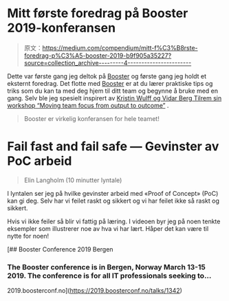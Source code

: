 # Mitt første foredrag på Booster 2019-konferansen

> 原文：<https://medium.com/compendium/mitt-f%C3%B8rste-foredrag-p%C3%A5-booster-2019-b9f905a35227?source=collection_archive---------4----------------------->

Dette var første gang jeg deltok på [Booster](https://2019.boosterconf.no/) og første gang jeg holdt et eksternt foredrag. Det flotte med [Booster](https://2019.boosterconf.no/) er at du lærer praktiske tips og triks som du kan ta med deg hjem til ditt team og begynne å bruke med en gang. Selv ble jeg spesielt inspirert av [Kristin Wulff og Vidar Berg Tilrem sin workshop “Moving team focus from output to outcome”](https://2019.boosterconf.no/talks/1316) .

> Booster er virkelig konferansen for hele teamet!

# Fail fast and fail safe — Gevinster av PoC arbeid

> Elin Langholm (10 minutter lyntale)

I lyntalen ser jeg på hvilke gevinster arbeid med «Proof of Concept» (PoC) kan gi deg. Selv har vi feilet raskt og sikkert og vi har feilet ikke så raskt og sikkert.

Hvis vi ikke feiler så blir vi fattig på læring. I videoen byr jeg på noen tenkte eksempler som illustrerer noe av hva vi har lært. Håper det kan være til nytte for noen!

[](https://2019.boosterconf.no/talks/1342) [## Booster Conference 2019 Bergen

### The Booster conference is in Bergen, Norway March 13-15 2019\. The conference is for all IT professionals seeking to…

2019.boosterconf.no](https://2019.boosterconf.no/talks/1342)